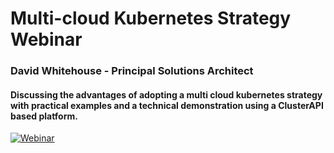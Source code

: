 # Multi-cloud  Kubernetes Strategy Webinar

### David Whitehouse - Principal Solutions Architect

#### Discussing the advantages of adopting a multi cloud kubernetes strategy with practical examples and a technical demonstration using a ClusterAPI based platform.

[![Webinar](./diagrams/thumbnail.png)](https://www.youtube.com/watch?v=XMqcY4sapV8)